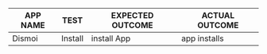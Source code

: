 | APP	NAME | TEST | EXPECTED OUTCOME | ACTUAL OUTCOME |
| ----------- | ----------- | ----------- | ----------- |
| Dismoi	| Install	| install App	| app installs |	
